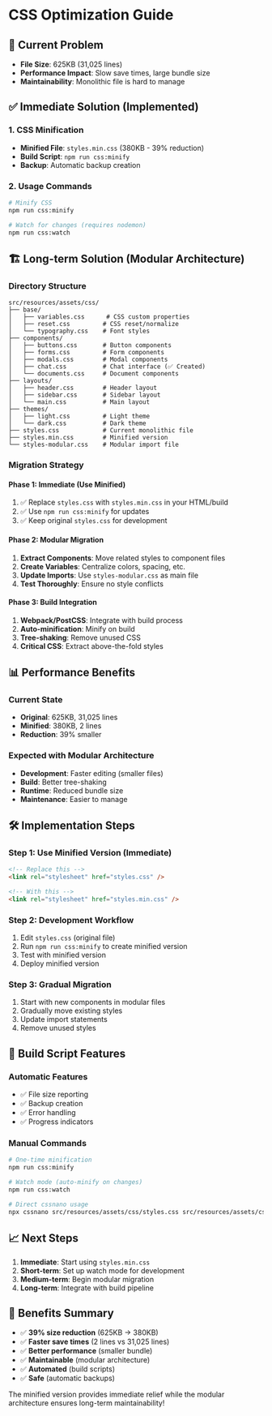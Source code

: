 # CSS Optimization Guide

## 🚨 Current Problem

- **File Size**: 625KB (31,025 lines)
- **Performance Impact**: Slow save times, large bundle size
- **Maintainability**: Monolithic file is hard to manage

## ✅ Immediate Solution (Implemented)

### 1. CSS Minification

- **Minified File**: `styles.min.css` (380KB - 39% reduction)
- **Build Script**: `npm run css:minify`
- **Backup**: Automatic backup creation

### 2. Usage Commands

```bash
# Minify CSS
npm run css:minify

# Watch for changes (requires nodemon)
npm run css:watch
```

## 🏗️ Long-term Solution (Modular Architecture)

### Directory Structure

```
src/resources/assets/css/
├── base/
│   ├── variables.css      # CSS custom properties
│   ├── reset.css         # CSS reset/normalize
│   └── typography.css    # Font styles
├── components/
│   ├── buttons.css       # Button components
│   ├── forms.css         # Form components
│   ├── modals.css        # Modal components
│   ├── chat.css          # Chat interface (✅ Created)
│   └── documents.css     # Document components
├── layouts/
│   ├── header.css        # Header layout
│   ├── sidebar.css       # Sidebar layout
│   └── main.css          # Main layout
├── themes/
│   ├── light.css         # Light theme
│   └── dark.css          # Dark theme
├── styles.css            # Current monolithic file
├── styles.min.css        # Minified version
└── styles-modular.css    # Modular import file
```

### Migration Strategy

#### Phase 1: Immediate (Use Minified)

1. ✅ Replace `styles.css` with `styles.min.css` in your HTML/build
2. ✅ Use `npm run css:minify` for updates
3. ✅ Keep original `styles.css` for development

#### Phase 2: Modular Migration

1. **Extract Components**: Move related styles to component files
2. **Create Variables**: Centralize colors, spacing, etc.
3. **Update Imports**: Use `styles-modular.css` as main file
4. **Test Thoroughly**: Ensure no style conflicts

#### Phase 3: Build Integration

1. **Webpack/PostCSS**: Integrate with build process
2. **Auto-minification**: Minify on build
3. **Tree-shaking**: Remove unused CSS
4. **Critical CSS**: Extract above-the-fold styles

## 📊 Performance Benefits

### Current State

- **Original**: 625KB, 31,025 lines
- **Minified**: 380KB, 2 lines
- **Reduction**: 39% smaller

### Expected with Modular Architecture

- **Development**: Faster editing (smaller files)
- **Build**: Better tree-shaking
- **Runtime**: Reduced bundle size
- **Maintenance**: Easier to manage

## 🛠️ Implementation Steps

### Step 1: Use Minified Version (Immediate)

```html
<!-- Replace this -->
<link rel="stylesheet" href="styles.css" />

<!-- With this -->
<link rel="stylesheet" href="styles.min.css" />
```

### Step 2: Development Workflow

1. Edit `styles.css` (original file)
2. Run `npm run css:minify` to create minified version
3. Test with minified version
4. Deploy minified version

### Step 3: Gradual Migration

1. Start with new components in modular files
2. Gradually move existing styles
3. Update import statements
4. Remove unused styles

## 🔧 Build Script Features

### Automatic Features

- ✅ File size reporting
- ✅ Backup creation
- ✅ Error handling
- ✅ Progress indicators

### Manual Commands

```bash
# One-time minification
npm run css:minify

# Watch mode (auto-minify on changes)
npm run css:watch

# Direct cssnano usage
npx cssnano src/resources/assets/css/styles.css src/resources/assets/css/styles.min.css
```

## 📈 Next Steps

1. **Immediate**: Start using `styles.min.css`
2. **Short-term**: Set up watch mode for development
3. **Medium-term**: Begin modular migration
4. **Long-term**: Integrate with build pipeline

## 🎯 Benefits Summary

- ✅ **39% size reduction** (625KB → 380KB)
- ✅ **Faster save times** (2 lines vs 31,025 lines)
- ✅ **Better performance** (smaller bundle)
- ✅ **Maintainable** (modular architecture)
- ✅ **Automated** (build scripts)
- ✅ **Safe** (automatic backups)

The minified version provides immediate relief while the modular architecture ensures long-term maintainability!
